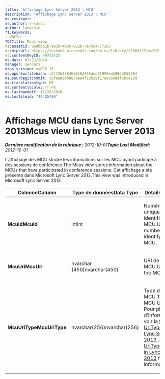 ```yaml
---
title: 'Affichage Lync Server 2013 : MCU'
description: 'Affichage Lync Server 2013 : MCU'
ms.reviewer: ''
ms.author: v-lanac
author: lanachin
f1.keywords:
- NOCSH
TOCTitle: Mcus view
ms:assetid: 8e8bbb1b-993b-4b66-862b-7e7654777203
ms:mtpsurl: https://technet.microsoft.com/en-us/library/JJ688127(v=OCS.15)
ms:contentKeyID: 49733725
ms.date: 07/23/2014
manager: serdars
mtps_version: v=OCS.15
ms.openlocfilehash: c2f72b4584696162496dcd91990edb086d558204
ms.sourcegitcommit: 36fee89bb887bea4f18b19f17a8c69daf5bc423d
ms.translationtype: MT
ms.contentlocale: fr-FR
ms.lasthandoff: 11/26/2020
ms.locfileid: "49425709"
---
```

# <a name="mcus-view-in-lync-server-2013"></a><span data-ttu-id="6b2b7-103">Affichage MCU dans Lync Server 2013</span><span class="sxs-lookup"><span data-stu-id="6b2b7-103">Mcus view in Lync Server 2013</span></span>

<div data-xmlns="http://www.w3.org/1999/xhtml">

<div class="topic" data-xmlns="http://www.w3.org/1999/xhtml" data-msxsl="urn:schemas-microsoft-com:xslt" data-cs="https://msdn.microsoft.com/">

<div data-asp="https://msdn2.microsoft.com/asp">



</div>

<div id="mainSection">

<div id="mainBody"><span data-ttu-id="6b2b7-104">

<span> </span></span><span class="sxs-lookup"><span data-stu-id="6b2b7-104">

<span> </span></span></span>

<span data-ttu-id="6b2b7-105">_**Dernière modification de la rubrique :** 2012-10-01_</span><span class="sxs-lookup"><span data-stu-id="6b2b7-105">_**Topic Last Modified:** 2012-10-01_</span></span>

<span data-ttu-id="6b2b7-106">L’affichage des MCU stocke les informations sur les MCU ayant participé à des sessions de conférence.</span><span class="sxs-lookup"><span data-stu-id="6b2b7-106">The Mcus view stores information about the MCUs that have participated in conference sessions.</span></span> <span data-ttu-id="6b2b7-107">Cet affichage a été présenté dans Microsoft Lync Server 2013.</span><span class="sxs-lookup"><span data-stu-id="6b2b7-107">This view was introduced in Microsoft Lync Server 2013.</span></span>


<table>
<colgroup>
<col style="width: 33%" />
<col style="width: 33%" />
<col style="width: 33%" />
</colgroup>
<thead>
<tr class="header">
<th><span data-ttu-id="6b2b7-108">Colonne</span><span class="sxs-lookup"><span data-stu-id="6b2b7-108">Column</span></span></th>
<th><span data-ttu-id="6b2b7-109">Type de données</span><span class="sxs-lookup"><span data-stu-id="6b2b7-109">Data Type</span></span></th>
<th><span data-ttu-id="6b2b7-110">Détails</span><span class="sxs-lookup"><span data-stu-id="6b2b7-110">Details</span></span></th>
</tr>
</thead>
<tbody>
<tr class="odd">
<td><p><span data-ttu-id="6b2b7-111"><strong>McuId</strong></span><span class="sxs-lookup"><span data-stu-id="6b2b7-111"><strong>McuId</strong></span></span></p></td>
<td><p><span data-ttu-id="6b2b7-112">int</span><span class="sxs-lookup"><span data-stu-id="6b2b7-112">int</span></span></p></td>
<td><p><span data-ttu-id="6b2b7-113">Numéro unique identifiant le MCU.</span><span class="sxs-lookup"><span data-stu-id="6b2b7-113">Unique number identifying the MCU.</span></span></p></td>
</tr>
<tr class="even">
<td><p><span data-ttu-id="6b2b7-114"><strong>McuUri</strong></span><span class="sxs-lookup"><span data-stu-id="6b2b7-114"><strong>McuUri</strong></span></span></p></td>
<td><p><span data-ttu-id="6b2b7-115">nvarchar (450)</span><span class="sxs-lookup"><span data-stu-id="6b2b7-115">nvarchar(450)</span></span></p></td>
<td><p><span data-ttu-id="6b2b7-116">URI de la MCU.</span><span class="sxs-lookup"><span data-stu-id="6b2b7-116">URI of the MCU.</span></span></p></td>
</tr>
<tr class="odd">
<td><p><span data-ttu-id="6b2b7-117"><strong>McuUriType</strong></span><span class="sxs-lookup"><span data-stu-id="6b2b7-117"><strong>McuUriType</strong></span></span></p></td>
<td><p><span data-ttu-id="6b2b7-118">nvarchar(256)</span><span class="sxs-lookup"><span data-stu-id="6b2b7-118">nvarchar(256)</span></span></p></td>
<td><p><span data-ttu-id="6b2b7-119">Type d’URI MCU.</span><span class="sxs-lookup"><span data-stu-id="6b2b7-119">Type of MCU URI.</span></span> <span data-ttu-id="6b2b7-120">Pour plus d’informations, voir la <a href="lync-server-2013-uritypes-table.md">table UriTypes dans Lync Server 2013</a> .</span><span class="sxs-lookup"><span data-stu-id="6b2b7-120">See the <a href="lync-server-2013-uritypes-table.md">UriTypes table in Lync Server 2013</a> for more information.</span></span></p></td>
</tr>
</tbody>
</table><span data-ttu-id="6b2b7-121">


</div>

<span> </span>

</div>

</div>

</span><span class="sxs-lookup"><span data-stu-id="6b2b7-121">


</div>

<span> </span>

</div>

</div>

</span></span></div>

